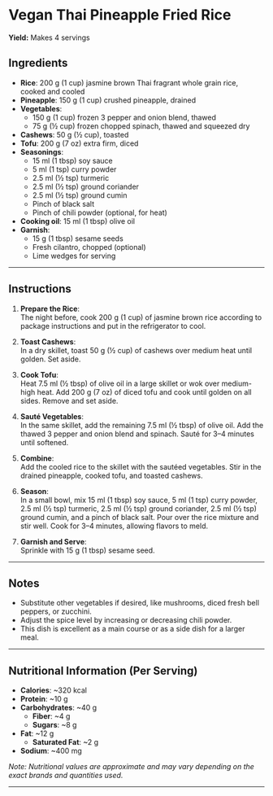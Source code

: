 # Vegan Thai Pineapple Fried Rice

**Yield:** Makes 4 servings

## Ingredients

- **Rice**: 200 g (1 cup) jasmine brown Thai fragrant whole grain rice, cooked and cooled
- **Pineapple**: 150 g (1 cup) crushed pineapple, drained
- **Vegetables**:  
  - 150 g (1 cup) frozen 3 pepper and onion blend, thawed
  - 75 g (½ cup) frozen chopped spinach, thawed and squeezed dry  
- **Cashews**: 50 g (½ cup), toasted
- **Tofu**: 200 g (7 oz) extra firm, diced
- **Seasonings**:  
  - 15 ml (1 tbsp) soy sauce  
  - 5 ml (1 tsp) curry powder  
  - 2.5 ml (½ tsp) turmeric  
  - 2.5 ml (½ tsp) ground coriander  
  - 2.5 ml (½ tsp) ground cumin  
  - Pinch of black salt  
  - Pinch of chili powder (optional, for heat)
- **Cooking oil**: 15 ml (1 tbsp) olive oil
- **Garnish**:  
  - 15 g (1 tbsp) sesame seeds  
  - Fresh cilantro, chopped (optional)  
  - Lime wedges for serving  

---

## Instructions

1. **Prepare the Rice**:  
   The night before, cook 200 g (1 cup) of jasmine brown rice according to package instructions and put in the refrigerator to cool.

2. **Toast Cashews**:  
   In a dry skillet, toast 50 g (½ cup) of cashews over medium heat until golden. Set aside.

3. **Cook Tofu**:  
   Heat 7.5 ml (½ tbsp) of olive oil in a large skillet or wok over medium-high heat. Add 200 g (7 oz) of diced tofu and cook until golden on all sides. Remove and set aside.

4. **Sauté Vegetables**:  
   In the same skillet, add the remaining 7.5 ml (½ tbsp) of olive oil. Add the thawed 3 pepper and onion blend and spinach. Sauté for 3–4 minutes until softened.

5. **Combine**:  
   Add the cooled rice to the skillet with the sautéed vegetables. Stir in the drained pineapple, cooked tofu, and toasted cashews.

6. **Season**:  
   In a small bowl, mix 15 ml (1 tbsp) soy sauce, 5 ml (1 tsp) curry powder, 2.5 ml (½ tsp) turmeric, 2.5 ml (½ tsp) ground coriander, 2.5 ml (½ tsp) ground cumin, and a pinch of black salt. Pour over the rice mixture and stir well. Cook for 3–4 minutes, allowing flavors to meld.

7. **Garnish and Serve**:  
   Sprinkle with 15 g (1 tbsp) sesame seed.

---

## Notes

- Substitute other vegetables if desired, like mushrooms, diced fresh bell peppers, or zucchini.
- Adjust the spice level by increasing or decreasing chili powder.
- This dish is excellent as a main course or as a side dish for a larger meal.

---

## Nutritional Information (Per Serving)

- **Calories**: ~320 kcal  
- **Protein**: ~10 g  
- **Carbohydrates**: ~40 g  
  - **Fiber**: ~4 g  
  - **Sugars**: ~8 g  
- **Fat**: ~12 g  
  - **Saturated Fat**: ~2 g  
- **Sodium**: ~400 mg  

*Note: Nutritional values are approximate and may vary depending on the exact brands and quantities used.*

---